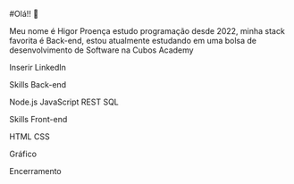 #Olá!! :bear:

Meu nome é Higor Proença estudo programação desde 2022, minha stack favorita é Back-end, estou atualmente estudando em uma bolsa de desenvolvimento de Software na Cubos Academy

Inserir LinkedIn

Skills Back-end

Node.js  JavaScript  REST  SQL 

Skills Front-end

HTML  CSS 

Gráfico

Encerramento 

